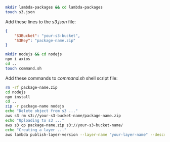 ```bash
mkdir lambda-packages && cd lambda-packages
touch s3.json
```

Add these lines to the _s3.json_ file:

```json
{
    "S3Bucket": "your-s3-bucket",
    "S3Key": "package-name.zip"
}
```

```bash
mkdir nodejs && cd nodejs
npm i axios
cd ..
touch command.sh
```

Add these commands to _command.sh_ shell script file:

```bash wrap
rm -rf package-name.zip
cd nodejs
npm install
cd ..
zip -r package-name nodejs
echo "Delete object from s3 ..."
aws s3 rm s3://your-s3-bucket-name/package-name.zip
echo "Uploading to s3 ..."
aws s3 cp package-name.zip s3://your-s3-bucket-name/
echo "Creating a layer ..."
aws lambda publish-layer-version --layer-name "your-layer-name" --description "Description of your layer" --content "file://s3.json" --license-info "MIT" --compatible-runtimes "nodejs12.x"
```
